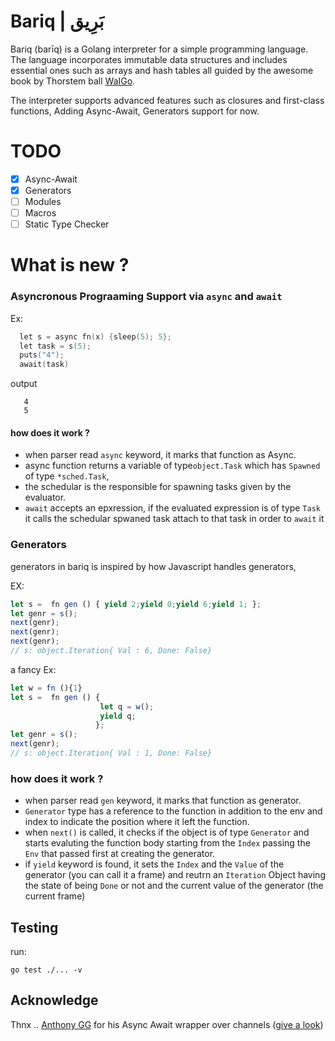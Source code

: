 # Bariq | بَرِيق

Bariq (barīq) is a Golang interpreter for a simple programming language. The language incorporates immutable data structures and includes essential ones such as arrays and hash tables all guided by the awesome book by Thorstem ball [WaIGo](https://interpreterbook.com/).

The interpreter supports advanced features such as closures and first-class functions, Adding Async-Await, Generators support for now.

# TODO

- [x]  Async-Await
- [x]  Generators
- [ ]  Modules
- [ ]  Macros
- [ ]  Static Type Checker

# What is new ?

### Asyncronous Prograaming Support  via `async` and `await`

Ex:

```go
  let s = async fn(x) {sleep(5); 5};
  let task = s(5);
  puts("4");
  await(task)
```

output

```
   4
   5
```

#### how does it work ?

- when parser read `async` keyword, it marks that function as Async.
- async function returns a  variable of type`object.Task` which has `Spawned` of type `*sched.Task`,
- the schedular is the responsible for spawning tasks given by the evaluator.
- `await` accepts an epxression, if the evaluated expression is of type `Task` it calls the schedular spwaned task attach to that task in order to  `await` it 

### Generators

generators in bariq is inspired by how Javascript handles generators,

EX:

```js
let s =  fn gen () { yield 2;yield 0;yield 6;yield 1; };
let genr = s();
next(genr);
next(genr);
next(genr);
// s: object.Iteration{ Val : 6, Done: False}
```

a fancy Ex:

```js
let w = fn (){1}
let s =  fn gen () {
                    let q = w();
                    yield q;
                   };
let genr = s();
next(genr);
// s: object.Iteration{ Val : 1, Done: False}
```

### how does it work ?

- when parser read `gen` keyword, it marks that function as generator.
- `Generator` type has a reference to the function in addition to the env and index to indicate the position where it left the function.
- when `next()` is called, it checks if the object is of type `Generator` and starts evaluting the function body starting from the `Index` passing the `Env` that passed first at creating the generator.
- if `yield` keyword is found, it sets the `Index` and the `Value` of the generator (you can call it a frame) and reutrn an `Iteration` Object having the state of being `Done` or not and the current value of the generator (the current frame)

## Testing

run:

```
go test ./... -v
```

## Acknowledge

Thnx .. [Anthony GG](https://github.com/anthdm) for his Async Await wrapper over channels ([give a look](https://www.youtube.com/watch?v=0HmwIOkBsLk))
